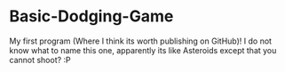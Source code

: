 # Basic-Dodging-Game
My first program (Where I think its worth publishing on GitHub)! I do not know what to name this one, apparently its like Asteroids except that you cannot shoot? :P
